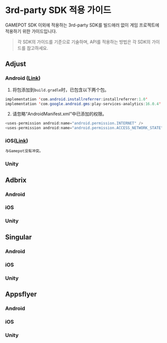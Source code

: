 # 3rd-party SDK 적용 가이드

GAMEPOT SDK 이외에 적용하는 3rd-party SDK를 빌드애러 없이 게임 프로젝트에 적용하기 위한 가이드입니다.

> 각 SDK의 가이드를 기준으로 기술하며, API를 적용하는 방법은 각 SDK의 가이드를 참고하세요.

## Adjust

### Android ([Link](https://github.com/adjust/android_sdk/blob/master/doc/korean/README.md#qs-getting-started))

1. 将包添加到`build.gradle`时，已包含以下两个包。

```java
implementation 'com.android.installreferrer:installreferrer:1.0'
implementation 'com.google.android.gms:play-services-analytics:16.0.4'
```

2. 请忽略“AndroidManifest.xml”中已添加的权限。

```java
<uses-permission android:name="android.permission.INTERNET" />
<uses-permission android:name="android.permission.ACCESS_NETWORK_STATE" />
```

### iOS([Link](https://github.com/adjust/ios_sdk/blob/master/README.md))

```java
与Gamepot没有冲突。
```

### Unity

## Adbrix

### Android

### iOS

### Unity

## Singular

### Android

### iOS

### Unity

## Appsflyer

### Android

### iOS

### Unity
